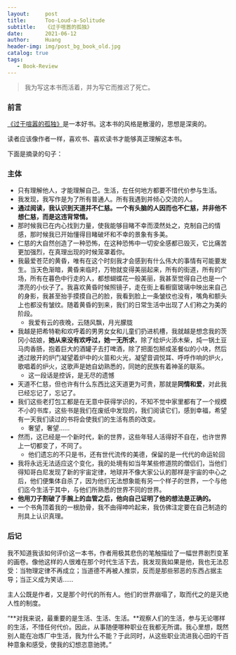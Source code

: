 ```yaml
---
layout:     post
title:      Too-Loud-a-Solitude
subtitle:   《过于喧嚣的孤独》
date:       2021-06-12
author:     Huang
header-img: img/post_bg_book_old.jpg
catalog: true
tags:
   - Book-Review
---
```


> 我为写这本书而活着，并为写它而推迟了死亡。

### 前言

[《过于喧嚣的孤独》](https://book.douban.com/subject/26220767/)是一本好书。这本书的风格是散漫的，思想是深奥的。

读者应该像作者一样，喜欢书、喜欢读书才能够真正理解这本书。

下面是摘录的句子：

###  主体

* 只有理解他人，才能理解自己。生活，在任何地方都要不惜代价参与生活。
* 我发现，我写作是为了所有普通人。所有我遇到并倾心交流的人。
* **通过阅读，我认识到天道并不仁慈。一个有头脑的人因而也不仁慈，并非他不想仁慈，而是这违背常情。**
* 那时候我已在内心找到力量，使我能够目睹不幸而漠然处之，克制自己的情感，那时候我已开始懂得目睹破坏和不幸的景象有多美。
* 仁慈的大自然创造了一种恐怖，在这种恐怖中一切安全感都已毁灭，它比痛苦更加强烈，在真理出现的时候笼罩着你。
* 我最爱苍茫的黄昏，唯有在这个时刻我才会感到有什么伟大的事情有可能要发生。当天色渐暗，黄昏来临时，万物就变得美丽起来，所有的街道，所有的广场，所有在暮色中行走的人，都想蝴蝶花一般美丽，我甚至觉得自己也是一个漂亮的小伙子了。我喜欢黄昏时候照镜子，走在街上看橱窗玻璃中映出来自己的身影，我甚至抬手摸摸自己的脸，我看到脸上一条皱纹也没有，嘴角和额头上也都没有皱纹。随着黄昏的到来，我们的日常生活中出现了人们称之为美的阶段。
  * 我爱有云的夜晚，云随风飘，月光朦胧
* 我越是把希特勒和欢呼着的男男女女和儿童们扔进机槽，我就越是想念我的茨冈小姑娘，**她从来没有欢呼过，她一无所求**，除了给炉火添木柴，炖一锅土豆马肉香肠，抱着巨大的酒罐子去打啤酒，除了把面包掰成圣餐似的小块，然后透过敞开的炉门凝望着炉中的火苗和火光，凝望音调悦耳、呼呼作响的炉火，歌唱着的炉火，这歌声是她自幼熟悉的，同她的民族有着神圣的联系。
  * 这一段话是控诉，是无尽的遗憾
* 天道不仁慈，但也许有什么东西比这天道更为可贵，那就是**同情和爱**，对此我已经忘记了，忘记了。
* 我们这些老打包工都是在无意中获得学识的，不知不觉中家里都有了一个规模不小的书库，这些书是我们在废纸中发现的，我们阅读它们，感到幸福，希望有一天我们读过的书将会使我们的生活有质的改变。
  * 奢望，奢望……
* 然而，这已经是一个新时代，新的世界，这些年轻人活得好不自在，也许世界上一切都变了，不同了。
  * 他们遗忘的不只是书，还有世代流传的美德，保留的是一代代的命运轮回
* 我将永远无法适应这个变化，我的处境有如当年某些修道院的僧侣们，当他们得知哥白尼发现了新的宇宙定律，地球并不像大家公认的那样是宇宙的中心之后，他们便集体自杀了，因为他们无法想象能有另一个样子的世界，一个与他们迄今生活于其中，与他们所熟悉的世界不同的世界。
* **他用刀子割破了手腕上的血管之后，他向自己证明了他的想法是正确的。**
* 一个书角顶着我的一根肋骨，我不由得呻吟起来，我仿佛注定要在自己制造的刑具上认识真理。

### 后记

我不知道我该如何评价这一本书，作者用极其悲伤的笔触描绘了一幅世界剧烈变革的画卷。像他这样的人很难在那个时代生活下去，我发现我如果是他，我也无法忍受：当物理定律不再成立；当道德不再被人推崇，反而是那些邪恶的东西占据主导；当正义成为笑话……

主人公既是作者，又是那个时代的所有人。他们的世界崩塌了，取而代之的是灭绝人性的制度。

“**对我来说，最重要的是生活、生活、生活。**观察人们的生活，参与无论哪样的生活，不惜任何代价。因此，从事随便哪种职业在我都无所谓。我心里想，既然别人能在冶炼厂中生活，我为什么不能？于此同时，从这些职业流进我心田的千百种意象和感受，使我的幻想恣意驰骋。”
